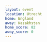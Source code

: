 ```yaml
---
layout: event
location: Utrecht
home: England
away: Kazakhstan
home_score: 82
away_score: 0
---
```

